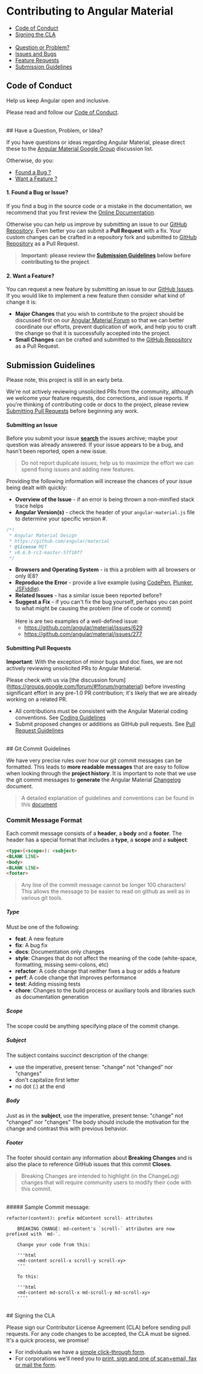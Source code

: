 # Contributing to Angular Material

 - [Code of Conduct](#coc)
 - [Signing the CLA](#cla)<br/><br/>
 - [Question or Problem?](#question)
 - [Issues and Bugs](#bug)
 - [Feature Requests](#feature)
 - [Submission Guidelines](#submit)
 
## <a name="coc"></a> Code of Conduct
Help us keep Angular open and inclusive.

Please read and follow our [Code of Conduct](https://github.com/angular/code-of-conduct/blob/master/CODE_OF_CONDUCT.md).

<br/>
## <a name="question"></a> Have a Question, Problem, or Idea?

If you have questions or ideas regarding Angular Material, please direct these to the [Angular Material Google Group](https://groups.google.com/forum/#!forum/ngmaterial)
discussion list.

Otherwise, do you:

- [Found a Bug ?](#bug)
- [Want a Feature ?](#feature)

#### <a name="bug"></a> 1. Found a Bug or Issue?
If you find a bug in the source code or a mistake in the documentation, we recommend that you first review the [Online Documentation](http://material.angularjs.org/). 

Otherwise you can help us improve by submitting an issue to our [GitHub Repository](https://github.com/angular/material/issues/new). Even better you can submit a **Pull Request** with a fix. Your custom changes can be crafted in a repository fork and submitted to [GitHub Repository](https://github.com/angular/material/compare) as a Pull Request.


> **Important: please review the [Submission Guidelines](#submit) below before contributing to the project**.

#### <a name="feature"></a> 2. Want a Feature?
You can request a new feature by submitting an issue to our [GitHub Issues](https://github.com/angular/material/issues/new).  If you would like to implement a new feature then consider what kind of change it is:

* **Major Changes** that you wish to contribute to the project should be discussed first on our
[Angular Material Forum](https://groups.google.com/forum/#!forum/ngmaterial) so that we can better coordinate our efforts, prevent duplication of work, and help you to craft the change so that it is successfully accepted into the
project.
* **Small Changes** can be crafted and submitted to the [GitHub Repository](https://github.com/angular/material/compare) as a Pull Request.

## <a name="submit"></a> Submission Guidelines

Please note, this project is still in an early beta. 

We're not actively reviewing unsolicited PRs from the community, although we welcome your feature requests, doc corrections, and issue reports. If you're thinking of contributing code or docs to the project, please review [Submitting Pull Requests](#submitpr) before beginning any work.  

#### Submitting an Issue
Before you submit your issue **[search](https://github.com/angular/material/issues?q=is%3Aissue+is%3Aopen)** the issues archive; maybe your question was already answered. If your issue appears to be a bug, and hasn't been reported, open a new issue.

> Do not report duplicate issues; help us to maximize the effort we can spend fixing issues and adding new features.

Providing the following information will increase the chances of your issue being dealt with quickly:

* **Overview of the Issue** - if an error is being thrown a non-minified stack trace helps
* **Angular Version(s)** - check the header of your `angular-material.js` file to determine your specific version #.

```js
/*!
 * Angular Material Design
 * https://github.com/angular/material
 * @license MIT
 * v0.6.0-rc1-master-57f10f7
 */
 ```
* **Browsers and Operating System** - is this a problem with all browsers or only IE8?
* **Reproduce the Error** - provide a live example (using [CodePen](http://codepen.io/), [Plunker](http://plnkr.co/),
  [JSFiddle](http://jsfiddle.net/)). 
* **Related Issues** - has a similar issue been reported before?
* **Suggest a Fix** - if you can't fix the bug yourself, perhaps you can point to what might be
  causing the problem (line of code or commit)<br/><br/>
Here is are two examples of a well-defined issue:
  - https://github.com/angular/material/issues/629
  - https://github.com/angular/material/issues/277

#### <a name="submitpr"></a>Submitting Pull Requests

**Important**: With the exception of minor bugs and doc fixes, we are not actively reviewing unsolicited PRs to Angular Material. 

Please check with us via [the discussion forum] (https://groups.google.com/forum/#!forum/ngmaterial) before investing significant effort in any pre-1.0 PR contribution; it's likely that we are already working on a related PR.

* All contributions must be consistent with the Angular Material coding conventions. See [Coding Guidelines](CODING.md)
* Submit proposed changes or additions as GitHub pull requests. See [Pull Request Guidelines](PULL_REQUESTS.md)

<br/>
## <a name="commit"></a> Git Commit Guidelines

We have very precise rules over how our git commit messages can be formatted.  This leads to **more
readable messages** that are easy to follow when looking through the **project history**.  It is important to note that we use the git commit messages to **generate** the Angular Material [Changelog](../../CHANGELOG.md) document.

> A detailed explanation of guidelines and conventions can be found in this [document](https://docs.google.com/document/d/1QrDFcIiPjSLDn3EL15IJygNPiHORgU1_OOAqWjiDU5Y/edit#)

### Commit Message Format
Each commit message consists of a **header**, a **body** and a **footer**.  The header has a special
format that includes a **type**, a **scope** and a **subject**:

```html
<type>(<scope>): <subject>
<BLANK LINE>
<body>
<BLANK LINE>
<footer>
```

> Any line of the commit message cannot be longer 100 characters! <br/>This allows the message to be easier
to read on github as well as in various git tools.

##### Type
Must be one of the following:

* **feat**: A new feature
* **fix**: A bug fix
* **docs**: Documentation only changes
* **style**: Changes that do not affect the meaning of the code (white-space, formatting, missing
  semi-colons, etc)
* **refactor**: A code change that neither fixes a bug or adds a feature
* **perf**: A code change that improves performance
* **test**: Adding missing tests
* **chore**: Changes to the build process or auxiliary tools and libraries such as documentation
  generation

##### Scope
The scope could be anything specifying place of the commit change. 

##### Subject
The subject contains succinct description of the change:

* use the imperative, present tense: "change" not "changed" nor "changes"
* don't capitalize first letter
* no dot (.) at the end

##### Body
Just as in the **subject**, use the imperative, present tense: "change" not "changed" nor "changes"
The body should include the motivation for the change and contrast this with previous behavior.

##### Footer
The footer should contain any information about **Breaking Changes** and is also the place to
reference GitHub issues that this commit **Closes**.
>Breaking Changes are intended to highlight (in the ChangeLog) changes that will require community users to modify their code with this commit.

<br/>
##### Sample Commit message:

```text
refactor(content): prefix mdContent scroll- attributes
    
    BREAKING CHANGE: md-content's `scroll-` attributes are now prefixed with `md-`.
    
    Change your code from this:
    
    '''html
    <md-content scroll-x scroll-y scroll-xy>
    '''
	
    To this:    
	
    '''html
    <md-content md-scroll-x md-scroll-y md-scroll-xy>
    ''''
```

<br/>
## <a name="cla"></a> Signing the CLA 

Please sign our Contributor License Agreement (CLA) before sending pull requests. For any code
changes to be accepted, the CLA must be signed. It's a quick process, we promise!

* For individuals we have a [simple click-through form](https://cla.developers.google.com/about/google-individual?csw=1).
* For corporations we'll need you to
  [print, sign and one of scan+email, fax or mail the form](https://developers.google.com/open-source/cla/corporate?csw=1).


